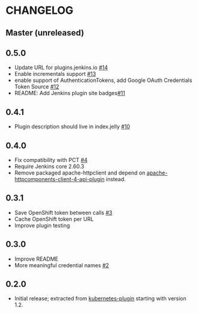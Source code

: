 CHANGELOG
=========

Master (unreleased)
-----

0.5.0
-----
* Update URL for plugins.jenkins.io [#14](https://github.com/jenkinsci/kubernetes-credentials-plugin/pull/14)
* Enable incrementals support [#13](https://github.com/jenkinsci/kubernetes-credentials-plugin/pull/13)
* enable support of AuthenticationTokens, add Google OAuth Credentials Token Source [#12](https://github.com/jenkinsci/kubernetes-credentials-plugin/pull/12)
* README: Add Jenkins plugin site badges[#11](https://github.com/jenkinsci/kubernetes-credentials-plugin/pull/11)

0.4.1
-----
* Plugin description should live in index.jelly [#10](https://github.com/jenkinsci/kubernetes-credentials-plugin/pull/10)

0.4.0
-----
* Fix compatibility with PCT [#4](https://github.com/jenkinsci/kubernetes-credentials-plugin/pull/4)
* Require Jenkins core 2.60.3
* Remove packaged apache-httpclient and depend on [apache-httpcomponents-client-4-api-plugin](https://github.com/jenkinsci/apache-httpcomponents-client-4-api-plugin) instead.

0.3.1
-----
* Save OpenShift token between calls [#3](https://github.com/jenkinsci/kubernetes-credentials-plugin/pull/3)
* Cache OpenShift token per URL
* Improve plugin testing

0.3.0
-----
* Improve README
* More meaningful credential names [#2](https://github.com/jenkinsci/kubernetes-credentials-plugin/pull/2)


0.2.0
-----
* Initial release; extracted from [kubernetes-plugin](https://github.com/jenkinsci/kubernetes-plugin) starting with version 1.2.
